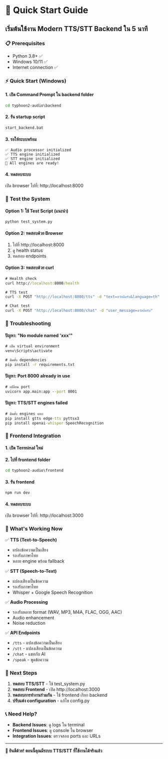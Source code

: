 # 🚀 Quick Start Guide

## เริ่มต้นใช้งาน Modern TTS/STT Backend ใน 5 นาที

### 📋 **Prerequisites**
- Python 3.8+ ✅
- Windows 10/11 ✅
- Internet connection ✅

### ⚡ **Quick Start (Windows)**

#### 1. **เปิด Command Prompt ใน backend folder**
```cmd
cd typhoon2-audio\backend
```

#### 2. **รัน startup script**
```cmd
start_backend.bat
```

#### 3. **รอให้ระบบพร้อม**
```
✅ Audio processor initialized
✅ TTS engine initialized  
✅ STT engine initialized
🎉 All engines are ready!
```

#### 4. **ทดสอบระบบ**
เปิด browser ไปที่: http://localhost:8000

### 🧪 **Test the System**

#### **Option 1: ใช้ Test Script (แนะนำ)**
```cmd
python test_system.py
```

#### **Option 2: ทดสอบด้วย Browser**
1. ไปที่ http://localhost:8000
2. ดู health status
3. ทดสอบ endpoints

#### **Option 3: ทดสอบด้วย curl**
```cmd
# Health check
curl http://localhost:8000/health

# TTS test
curl -X POST "http://localhost:8000/tts" -d "text=สวัสดีครับ&language=th"

# Chat test  
curl -X POST "http://localhost:8000/chat" -d "user_message=สวัสดีครับ"
```

### 🔧 **Troubleshooting**

#### **ปัญหา: "No module named 'xxx'"**
```cmd
# เปิด virtual environment
venv\Scripts\activate

# ติดตั้ง dependencies
pip install -r requirements.txt
```

#### **ปัญหา: Port 8000 already in use**
```cmd
# เปลี่ยน port
uvicorn app.main:app --port 8001
```

#### **ปัญหา: TTS/STT engines failed**
```cmd
# ติดตั้ง engines แยก
pip install gtts edge-tts pyttsx3
pip install openai-whisper SpeechRecognition
```

### 📱 **Frontend Integration**

#### 1. **เปิด Terminal ใหม่**
#### 2. **ไปที่ frontend folder**
```cmd
cd typhoon2-audio\frontend
```

#### 3. **รัน frontend**
```cmd
npm run dev
```

#### 4. **ทดสอบระบบ**
เปิด browser ไปที่: http://localhost:3000

### 🎯 **What's Working Now**

✅ **TTS (Text-to-Speech)**
- แปลงข้อความเป็นเสียง
- รองรับภาษาไทย
- หลาย engine พร้อม fallback

✅ **STT (Speech-to-Text)**  
- แปลงเสียงเป็นข้อความ
- รองรับภาษาไทย
- Whisper + Google Speech Recognition

✅ **Audio Processing**
- รองรับหลาย format (WAV, MP3, M4A, FLAC, OGG, AAC)
- Audio enhancement
- Noise reduction

✅ **API Endpoints**
- `/tts` - แปลงข้อความเป็นเสียง
- `/stt` - แปลงเสียงเป็นข้อความ  
- `/chat` - แชทกับ AI
- `/speak` - พูดข้อความ

### 🚀 **Next Steps**

1. **ทดสอบ TTS/STT** - ใช้ test_system.py
2. **ทดสอบ Frontend** - เปิด http://localhost:3000
3. **ทดสอบการทำงานร่วมกัน** - ใช้ frontend เรียก backend
4. **ปรับแต่ง configuration** - แก้ไข config.py

### 📞 **Need Help?**

- **Backend Issues**: ดู logs ใน terminal
- **Frontend Issues**: ดู console ใน browser
- **Integration Issues**: ตรวจสอบ ports และ URLs

---

**🎉 ยินดีด้วย! ตอนนี้คุณมีระบบ TTS/STT ที่ใช้งานได้จริงแล้ว**
